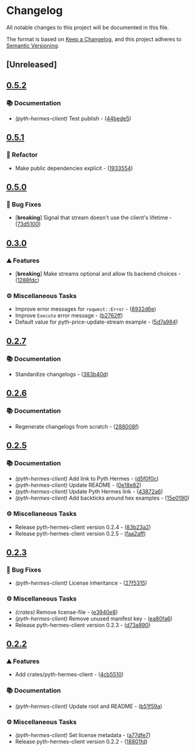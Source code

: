 # Changelog

All notable changes to this project will be documented in this file.

The format is based on [Keep a Changelog](https://keepachangelog.com/en/1.0.0/),
and this project adheres to [Semantic Versioning](https://semver.org/spec/v2.0.0.html).


## [Unreleased]

## [0.5.2](https://github.com/AftermathFinance/aftermath-sdk-rust/compare/pyth-hermes-client-v0.5.1...pyth-hermes-client-v0.5.2)

### 📚 Documentation

- *(pyth-hermes-client)* Test publish - ([44bede5](https://github.com/AftermathFinance/aftermath-sdk-rust/commit/44bede5f050aa04008b7f80778b904eda58806e7))


## [0.5.1](https://github.com/AftermathFinance/aftermath-sdk-rust/compare/pyth-hermes-client-v0.5.0...pyth-hermes-client-v0.5.1)

### 🚜 Refactor

- Make public dependencies explicit - ([1933554](https://github.com/AftermathFinance/aftermath-sdk-rust/commit/19335540faf2d55827fdfcd04aaa9c130fa306a3))


## [0.5.0](https://github.com/AftermathFinance/aftermath-sdk-rust/compare/pyth-hermes-client-v0.4.0...pyth-hermes-client-v0.5.0)

### 🐛 Bug Fixes

- [**breaking**] Signal that stream doesn't use the client's lifetime - ([73d5100](https://github.com/AftermathFinance/aftermath-sdk-rust/commit/73d510070bb0bf447a849be115018e38240db3f0))


## [0.3.0](https://github.com/AftermathFinance/aftermath-sdk-rust/compare/pyth-hermes-client-v0.2.7...pyth-hermes-client-v0.3.0)

### ⛰️ Features

- [**breaking**] Make streams optional and allow tls backend choices - ([1288fdc](https://github.com/AftermathFinance/aftermath-sdk-rust/commit/1288fdc33b7f257ec5881c678144f5454455e40c))

### ⚙️ Miscellaneous Tasks

- Improve error messages for `reqwest::Error` - ([8932d6e](https://github.com/AftermathFinance/aftermath-sdk-rust/commit/8932d6ed3488288363a8a655f88a21f77e7ba1ee))
- Improve `Execute` error message - ([b2762ff](https://github.com/AftermathFinance/aftermath-sdk-rust/commit/b2762ffa84cd3459238eb94870b68d2a68e75df1))
- Default value for pyth-price-update-stream example - ([5d7a984](https://github.com/AftermathFinance/aftermath-sdk-rust/commit/5d7a984a419aeffa6cd43339e49c7481b64ba914))


## [0.2.7](https://github.com/AftermathFinance/aftermath-sdk-rust/compare/pyth-hermes-client-v0.2.6...pyth-hermes-client-v0.2.7)

### 📚 Documentation

- Standardize changelogs - ([383b40d](https://github.com/AftermathFinance/aftermath-sdk-rust/commit/383b40d75c38f637aafe06438673f71e1c57d432))


## [0.2.6](https://github.com/AftermathFinance/aftermath-sdk-rust/compare/pyth-hermes-client-v0.2.5...pyth-hermes-client-v0.2.6)

### 📚 Documentation

- Regenerate changelogs from scratch - ([288008f](https://github.com/AftermathFinance/aftermath-sdk-rust/commit/288008f5b60193ea34b765d8ad605cf4f25207e9))

## [0.2.5](https://github.com/AftermathFinance/aftermath-sdk-rust/compare/pyth-hermes-client-v0.2.3...pyth-hermes-client-v0.2.5)

### 📚 Documentation

- *(pyth-hermes-client)* Add link to Pyth Hermes - ([d5f0f0c](https://github.com/AftermathFinance/aftermath-sdk-rust/commit/d5f0f0cd14ce28999c55ccde1761a228bf849998))
- *(pyth-hermes-client)* Update README - ([0e18e82](https://github.com/AftermathFinance/aftermath-sdk-rust/commit/0e18e822049605c019e5d08b5d86afc745fad5be))
- *(pyth-hermes-client)* Update Pyth Hermes link - ([43872a6](https://github.com/AftermathFinance/aftermath-sdk-rust/commit/43872a66e461aa2bcf79266638617da42df4301e))
- *(pyth-hermes-client)* Add backticks around hex examples - ([15e0190](https://github.com/AftermathFinance/aftermath-sdk-rust/commit/15e0190ee2a5738b9958326834942c7e460b2044))

### ⚙️ Miscellaneous Tasks

- Release pyth-hermes-client version 0.2.4 - ([83b23a2](https://github.com/AftermathFinance/aftermath-sdk-rust/commit/83b23a27c6ef5a3fee55177a27106e77ea0afe57))
- Release pyth-hermes-client version 0.2.5 - ([faa2aff](https://github.com/AftermathFinance/aftermath-sdk-rust/commit/faa2affe4207b6a0dafb3ea7da95dd7b9e1ef989))

## [0.2.3](https://github.com/AftermathFinance/aftermath-sdk-rust/compare/pyth-hermes-client-v0.2.2...pyth-hermes-client-v0.2.3)

### 🐛 Bug Fixes

- *(pyth-hermes-client)* License inheritance - ([27f5315](https://github.com/AftermathFinance/aftermath-sdk-rust/commit/27f531547fe190266873674d4d462babf97042c1))

### ⚙️ Miscellaneous Tasks

- *(crates)* Remove license-file - ([e3940e8](https://github.com/AftermathFinance/aftermath-sdk-rust/commit/e3940e8b0eb88621707169eebc78598299946cc7))
- *(pyth-hermes-client)* Remove unused manifest key - ([ea80fa6](https://github.com/AftermathFinance/aftermath-sdk-rust/commit/ea80fa6ad727f51dbceb9a50a0136c03c328ec8b))
- Release pyth-hermes-client version 0.2.3 - ([d73a890](https://github.com/AftermathFinance/aftermath-sdk-rust/commit/d73a8909e86a1fc427d616f2f7b72b4a28df2373))

## [0.2.2](https://github.com/AftermathFinance/aftermath-sdk-rust/compare/pyth-hermes-client-v0.2.1...pyth-hermes-client-v0.2.2)

### ⛰️ Features

- Add crates/pyth-hermes-client - ([4cb5510](https://github.com/AftermathFinance/aftermath-sdk-rust/commit/4cb551094caa87ad606f3fa29285ba3287b008f6))

### 📚 Documentation

- *(pyth-hermes-client)* Update root and README - ([b51f59a](https://github.com/AftermathFinance/aftermath-sdk-rust/commit/b51f59aa2c43ddfafd7433da68a813f48d30a8ac))

### ⚙️ Miscellaneous Tasks

- *(pyth-hermes-client)* Set license metadata - ([a77dfe7](https://github.com/AftermathFinance/aftermath-sdk-rust/commit/a77dfe7f14f55a0f3bdac7a2a920a9bbb82f4d38))
- Release pyth-hermes-client version 0.2.2 - ([18801fd](https://github.com/AftermathFinance/aftermath-sdk-rust/commit/18801fd8aa6985af9a9012af6b38e8b5155e0dc6))

<!-- generated by git-cliff -->

